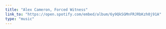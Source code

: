 ```yaml
---
title: "Alex Cameron, Forced Witness"
link_to: "https://open.spotify.com/embed/album/6y9QkSGMnFRJRbKzh0j91A"
type: "music"
---
```

